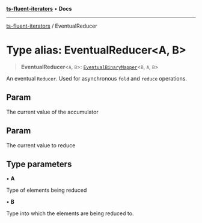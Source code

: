 [**ts-fluent-iterators**](../README.md) • **Docs**

---

[ts-fluent-iterators](../README.md) / EventualReducer

# Type alias: EventualReducer\<A, B\>

> **EventualReducer**\<`A`, `B`\>: [`EventualBinaryMapper`](EventualBinaryMapper.md)\<`B`, `A`, `B`\>

An eventual `Reducer`. Used for asynchronous `fold` and `reduce` operations.

## Param

The current value of the accumulator

## Param

The current value to reduce

## Type parameters

• **A**

Type of elements being reduced

• **B**

Type into which the elements are being reduced to.
